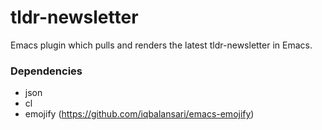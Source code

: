 # tldr-newsletter
Emacs plugin which pulls and renders the latest tldr-newsletter in Emacs.

### Dependencies
- json
- cl
- emojify (https://github.com/iqbalansari/emacs-emojify)

